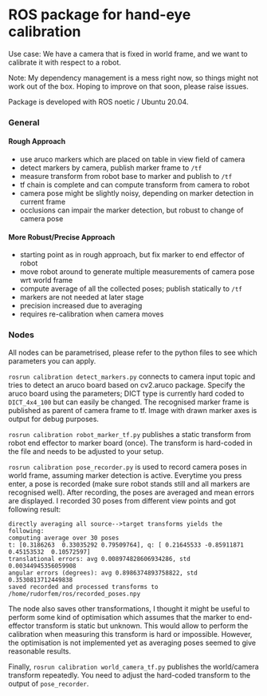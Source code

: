 # ROS package for hand-eye calibration

Use case: We have a camera that is fixed in world frame, and we want to calibrate it with respect to a robot.

Note: My dependency management is a mess right now, so things might not work out of the box.
Hoping to improve on that soon, please raise issues.

Package is developed with ROS noetic / Ubuntu 20.04.

### General

#### Rough Approach

- use aruco markers which are placed on table in view field of camera
- detect markers by camera, publish marker frame to `/tf`
- measure transform from robot base to marker and publish to `/tf`
- tf chain is complete and can compute transform from camera to robot
- camera pose might be slightly noisy, depending on marker detection in current frame
- occlusions can impair the marker detection, but robust to change of camera pose

#### More Robust/Precise Approach

- starting point as in rough approach, but fix marker to end effector of robot 
- move robot around to generate multiple measurements of camera pose wrt world frame
- compute average of all the collected poses; publish statically to `/tf`
- markers are not needed at later stage
- precision increased due to averaging
- requires re-calibration when camera moves

### Nodes

All nodes can be parametrised, please refer to the python files to see which parameters you can apply.

`rosrun calibration detect_markers.py`
connects to camera input topic and tries to detect an aruco board based on cv2.aruco package.
Specify the aruco board using the parameters; DICT type is currently hard coded to `DICT_4x4_100` but can easily be changed.
The recognised marker frame is published as parent of camera frame to tf.
Image with drawn marker axes is output for debug purposes.

`rosrun calibration robot_marker_tf.py`
publishes a static transform from robot end effector to marker board (once).
The transform is hard-coded in the file and needs to be adjusted to your setup.

`rosrun calibration pose_recorder.py`
is used to record camera poses in world frame, assuming marker detection is active.
Everytime you press enter, a pose is recorded (make sure robot stands still and all markers are recognised well).
After recording, the poses are averaged and mean errors are displayed.
I recorded 30 poses from different view points and got following result:
```
directly averaging all source-->target transforms yields the following:
computing average over 30 poses
t: [0.3186263  0.33035292 0.79509764], q: [ 0.21645533 -0.85911871  0.45153532  0.10572597]
translational errors: avg 0.008974828606934286, std 0.00344945356059908
angular errors (degrees): avg 0.8986374893758822, std 0.3530813712449838
saved recorded and processed transforms to /home/rudorfem/ros/recorded_poses.npy
```
The node also saves other transformations, I thought it might be useful to perform some kind of optimisation
which assumes that the marker to end-effector transform is static but unknown.
This would allow to perform the calibration when measuring this transform is hard or impossible.
However, the optimisation is not implemented yet as averaging poses seemed to give reasonable results.


Finally, `rosrun calibration world_camera_tf.py`
publishes the world/camera transform repeatedly.
You need to adjust the hard-coded transform to the output of `pose_recorder`.